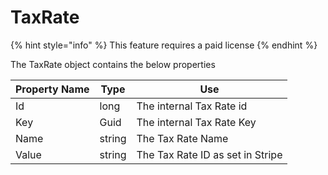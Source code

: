 # TaxRate

{% hint style="info" %}
This feature requires a paid license
{% endhint %}

The TaxRate object contains the below properties

| Property Name | Type   | Use                              |
| ------------- | ------ | -------------------------------- |
| Id            | long   | The internal Tax Rate id         |
| Key           | Guid   | The internal Tax Rate Key        |
| Name          | string | The Tax Rate Name                |
| Value         | string | The Tax Rate ID as set in Stripe |
